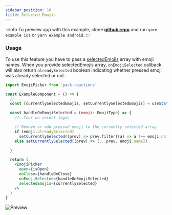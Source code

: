 ```yaml
---
sidebar_position: 10
title: Selected Emojis
---
```


:::info
To preview app with this example, clone [**github repo**](https://github.com/TheWidlarzGroup/rn-emoji-keyboard.git) and run `yarn example ios` or `yarn example android`.
:::

### Usage

To use this feature you have to pass a [selectedEmojis](/docs/api/modal#selectedemojis) array with emoji names.
When you provide selectedEmojis array, `onEmojiSelected` callback will also return `alreadySelected` boolean indicating whether pressed emoji was already selected or not.

```jsx
import EmojiPicker from 'pack-reactions'

const ExampleComponent = () => {
  // ...
  const [currentlySelectedEmojis, setCurrentlySelectedEmojis] = useState([])

  const handleOnEmojiSelected = (emoji: EmojiType) => {
    //..Your on select logic

    // Remove or add pressed emoji to the currently selected array
    if (emoji.alreadySelected)
      setCurrentlySelected((prev) => prev.filter((a) => a !== emoji.name))
    else setCurrentlySelected((prev) => [...prev, emoji.name])

  }

  return (
    <EmojiPicker
      open={isOpen}
      onClose={handleOnClose}
      onEmojiSelected={handleOnEmojiSelected}
      selectedEmojis={currentlySelected}
    />
  )
}
```

![Preview](../../../assets/img/selected-emojis-preview.png)
